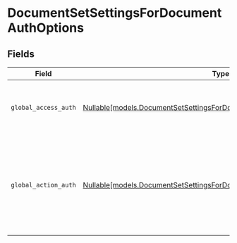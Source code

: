 # DocumentSetSettingsForDocumentAuthOptions


## Fields

| Field                                                                                                                                            | Type                                                                                                                                             | Required                                                                                                                                         | Description                                                                                                                                      |
| ------------------------------------------------------------------------------------------------------------------------------------------------ | ------------------------------------------------------------------------------------------------------------------------------------------------ | ------------------------------------------------------------------------------------------------------------------------------------------------ | ------------------------------------------------------------------------------------------------------------------------------------------------ |
| `global_access_auth`                                                                                                                             | [Nullable[models.DocumentSetSettingsForDocumentDocumentsGlobalAccessAuth]](../models/documentsetsettingsfordocumentdocumentsglobalaccessauth.md) | :heavy_check_mark:                                                                                                                               | The type of authentication required for the recipient to access the document.                                                                    |
| `global_action_auth`                                                                                                                             | [Nullable[models.DocumentSetSettingsForDocumentDocumentsGlobalActionAuth]](../models/documentsetsettingsfordocumentdocumentsglobalactionauth.md) | :heavy_check_mark:                                                                                                                               | The type of authentication required for the recipient to sign the document. This field is restricted to Enterprise plan users only.              |